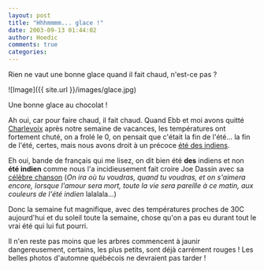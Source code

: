 ```yaml
---
layout: post
title: "Hhhmmmm... glace !"
date: 2003-09-13 01:44:02
author: Hoedic
comments: true
categories: 
---
```



Rien ne vaut une bonne glace quand il fait chaud, n'est-ce pas ? 

![Image]({{ site.url }}/images/glace.jpg)
<div class="photoattrib">Une bonne glace au chocolat !</div>



Ah oui, car pour faire chaud, il fait chaud. Quand Ebb et moi avons quitté <a href="http://canada.ouvaton.org/rubrique47.html" title="Mes vacances à Charlevoix, par Hoedic">Charlevoix</a> après notre semaine de vacances, les températures ont fortement chuté, on a frolé le 0, on pensait que c'était la fin de l'été... la fin de l'été, certes, mais nous avons droit à un précoce <a href="http://www.meteomedia.com/Inter/Savoir/Pages/indiens.htm" title="L'été des indiens pour les nuls">été des indiens</a>.

Eh oui, bande de français qui me lisez, on dit bien été **des** indiens et non **été indien** comme nous l'a incidieusement fait croire Joe Dassin avec sa <a href="http://www.paroles.net/chansons/14714.htm" title="L'été indien">célèbre chanson</a> (*On ira où tu voudras, quand tu voudras, et on s'aimera encore, lorsque l'amour sera mort, toute la vie sera pareille à ce matin, aux couleurs de l'été indien* lalalala...)

Donc la semaine fut magnifique, avec des températures proches de 30C aujourd'hui et du soleil toute la semaine, chose qu'on a pas eu durant tout le vrai été qui lui fut pourri.

Il n'en reste pas moins que les arbres commencent à jaunir dangereusement, certains, les plus petits, sont déjà carrément rouges ! Les belles photos d'automne québécois ne devraient pas tarder !